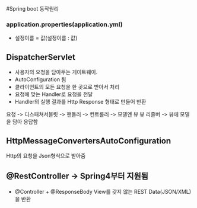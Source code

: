 #Spring boot 동작원리

### application.properties(application.yml)

- 설정이름 = 값(설정이름 : 값)


## DispatcherServlet
- 사용자의 요청을 담아두는 게이트웨이.
- AutoConfiguration 됨
- 클라이언트의 모든 요청을 한 곳으로 받아서 처리
- 요청에 맞는 Handler로 요청을 전달
- Handler의 실행 결과를 Http Response 형태로 만들어 반환


요청 -> 디스패쳐서블릿 -> 핸들러 -> 컨트롤러 -> 모델엔 뷰
뷰 리졸버 -> 뷰에 모델을 담아 응답함

## HttpMessageConvertersAutoConfiguration
Http의 요청을 Json형식으로 받아줌


## @RestController -> Spring4부터 지원됨
- @Controller + @ResponseBody
View를 갖지 않는 REST Data(JSON/XML) 을 반환

